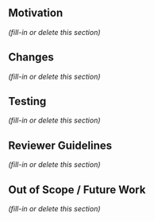 <!--
  This template provides some ideas of things to include in your PR description.
  To start, try providing a short summary of your changes in the Title above.
  If a section of the PR template does not apply to this PR, then delete that section.
 -->

## Motivation

_(fill-in or delete this section)_

<!--
  What goal is this change working towards?
  If this PR fixes one of more issues, list them here.
  One line each, like so:
    Fixes #123
    Fixes #39
-->

## Changes

_(fill-in or delete this section)_

<!--
  Provide a bullet pointed summary of how each file was changed.
  Briefly explain any decisions you made with respect to the changes.
-->

## Testing

_(fill-in or delete this section)_

<!--
  Describe how you tested this change.
-->

## Reviewer Guidelines

_(fill-in or delete this section)_

<!--
   Is there any particular feedback you would / wouldn't like?
   Which parts of the code should reviewers focus on?
-->

## Out of Scope / Future Work

_(fill-in or delete this section)_

<!--
  Is this work closely related to any previous PRs?
  Will there be more PRs in this series?
-->
